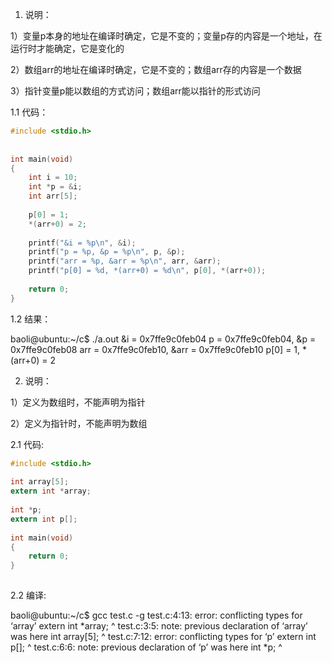 1. 说明：

1）变量p本身的地址在编译时确定，它是不变的；变量p存的内容是一个地址，在运行时才能确定，它是变化的

2）数组arr的地址在编译时确定，它是不变的；数组arr存的内容是一个数据

3）指针变量p能以数组的方式访问；数组arr能以指针的形式访问

1.1 代码：
```c
#include <stdio.h>
 
 
int main(void)
{
    int i = 10;
    int *p = &i;
    int arr[5];
 
    p[0] = 1;
    *(arr+0) = 2;
 
    printf("&i = %p\n", &i);
    printf("p = %p, &p = %p\n", p, &p);
    printf("arr = %p, &arr = %p\n", arr, &arr);
    printf("p[0] = %d, *(arr+0) = %d\n", p[0], *(arr+0));
 
    return 0;
}
```
 

1.2 结果：

baoli@ubuntu:~/c$ ./a.out
&i = 0x7ffe9c0feb04
p = 0x7ffe9c0feb04, &p = 0x7ffe9c0feb08
arr = 0x7ffe9c0feb10, &arr = 0x7ffe9c0feb10
p[0] = 1, *(arr+0) = 2
 

2. 说明：

1）定义为数组时，不能声明为指针

2）定义为指针时，不能声明为数组

 

2.1 代码:
```c
#include <stdio.h>
 
int array[5];
extern int *array;
 
int *p;
extern int p[];
 
int main(void)
{
    return 0;
}
 
```
2.2 编译:

baoli@ubuntu:~/c$ gcc test.c -g
test.c:4:13: error: conflicting types for ‘array’
extern int *array;
             ^
test.c:3:5: note: previous declaration of ‘array’ was here
int array[5];
     ^
test.c:7:12: error: conflicting types for ‘p’
extern int p[];
            ^
test.c:6:6: note: previous declaration of ‘p’ was here
int *p;
      ^
